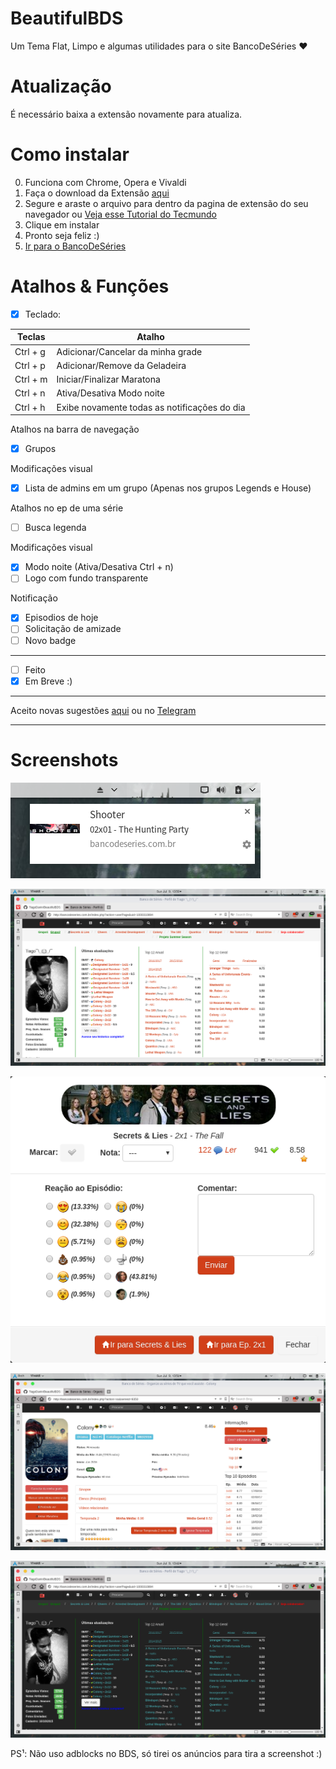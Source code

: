 # BeautifulBDS
Um Tema Flat, Limpo e algumas utilidades para o site BancoDeSéries ❤️

# Atualização
É necessário baixa a extensão novamente para atualiza.

# Como instalar
0. Funciona com Chrome, Opera e Vivaldi
1. Faça o download da Extensão [aqui](https://github.com/TiagoDanin/BeautifulBDS/raw/master/BeautifulBDS.crx)
2. Segure e araste o arquivo para dentro da pagina de extensão do seu navegador ou [Veja esse Tutorial do Tecmundo](https://www.tecmundo.com.br/tutorial/26055-google-chrome-como-instalar-extensoes-que-nao-estao-na-web-store.htm)
3. Clique em instalar
4. Pronto seja feliz :)
5. [Ir para o BancoDeSéries](http://bancodeseries.com.br)

# Atalhos & Funções
- [x] Teclado:

Teclas | Atalho |
-|- |
Ctrl + g | Adicionar/Cancelar da minha grade |
Ctrl + p | Adicionar/Remove da Geladeira |
Ctrl + m | Iniciar/Finalizar Maratona |
Ctrl + n | Ativa/Desativa Modo noite |
Ctrl + h | Exibe novamente todas as notificações do dia |

Atalhos na barra de navegação
- [x] Grupos

Modificações visual
- [x] Lista de admins em um grupo (Apenas nos grupos Legends e House)

Atalhos no ep de uma série
- [ ] Busca legenda

Modificações visual
- [x] Modo noite (Ativa/Desativa Ctrl + n)
- [ ] Logo com fundo transparente

Notificação
- [X] Episodios de hoje
- [ ] Solicitação de amizade
- [ ] Novo badge

--------------------
- [ ] Feito
- [X] Em Breve :)

--------------------
Aceito novas sugestões [aqui](https://github.com/TiagoDanin/BeautifulBDS/issues/new) ou no [Telegram](https://t.me/TiagoDanin)

--------------------
# Screenshots

![Screenshots](https://github.com/TiagoDanin/BeautifulBDS/raw/master/Screenshots/1IMG%20.png)

![Screenshots](https://github.com/TiagoDanin/BeautifulBDS/raw/master/Screenshots/2IMG%20.png)

![Screenshots](https://github.com/TiagoDanin/BeautifulBDS/raw/master/Screenshots/3IMG%20.png)

![Screenshots](https://github.com/TiagoDanin/BeautifulBDS/raw/master/Screenshots/4IMG%20.png)

![Screenshots](https://github.com/TiagoDanin/BeautifulBDS/raw/master/Screenshots/5IMG%20.png)

PS¹: Não uso adblocks no BDS, só tirei os anúncios para tira a screenshot :)
